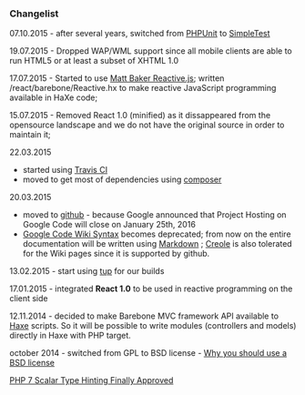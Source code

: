 
### Changelist ###

07.10.2015 - after several years, switched from [PHPUnit](https://phpunit.de/) to [SimpleTest](http://www.simpletest.org/)

19.07.2015 - Dropped WAP/WML support since all mobile clients are able to run HTML5 or at least a subset of XHTML 1.0

17.07.2015 - Started to use [Matt Baker Reactive.js](https://github.com/mattbaker/Reactive.js); written /react/barebone/Reactive.hx to make reactive JavaScript programming available in HaXe code;

15.07.2015 - Removed React 1.0 (minified) as it dissappeared from the opensource landscape and we do not have the original source in order to maintain it;

22.03.2015
  - started using [Travis CI](https://travis-ci.org)
  - moved to get most of dependencies using [composer](https://getcomposer.org/)

20.03.2015 
  - moved to [github](https://github.com/) - because Google announced that Project Hosting on Google Code will close on January 25th, 2016
  - [Google Code Wiki Syntax](https://code.google.com/p/support/wiki/WikiSyntax) becomes deprecated; from now on the entire documentation will be written using [Markdown](https://help.github.com/articles/markdown-basics/) ; [Creole](http://en.wikipedia.org/wiki/Creole_%28markup%29) is also tolerated for the Wiki pages since it is supported by github.

13.02.2015 - start using [tup](http://gittup.org/tup/) for our builds

17.01.2015 - integrated **React 1.0** to be used in reactive programming on the client side

12.11.2014 - decided to make Barebone MVC framework API available to [Haxe](http://haxe.org/) scripts. So it will be possible to write modules (controllers and models) directly in Haxe with PHP target.

october 2014 - switched from GPL to BSD license - [Why you should use a BSD license](https://www.freebsd.org/doc/en/articles/bsdl-gpl/article.html)

[PHP 7 Scalar Type Hinting Finally Approved](http://www.phpclasses.org/blog/post/269-PHP-7-Scalar-Type-Hinting-Finally-Approved.html)
